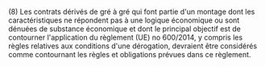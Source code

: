 (8) Les contrats dérivés de gré à gré qui font partie d'un montage dont les caractéristiques ne répondent pas à une logique économique ou sont dénuées de substance économique et dont le principal objectif est de contourner l'application du règlement (UE) no 600/2014, y compris les règles relatives aux conditions d'une dérogation, devraient être considérés comme contournant les règles et obligations prévues dans ce règlement.